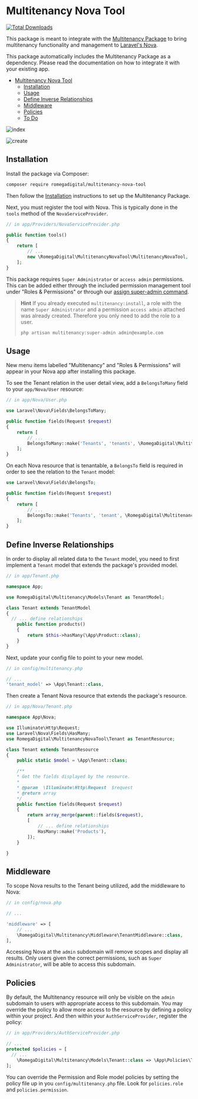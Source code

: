 # Multitenancy Nova Tool

[![Total Downloads](https://img.shields.io/packagist/dt/romegadigital/multitenancy-nova-tool.svg?style=flat-square)](https://packagist.org/packages/romegadigital/multitenancy-nova-tool)

This package is meant to integrate with the [Multitenancy Package](https://github.com/romegadigital/Multitenancy) to bring multitenancy functionality and management to [Laravel's Nova](https://nova.laravel.com).

This package automatically includes the Multitenancy Package as a dependency. Please read the documentation on how to integrate it with your existing app.

- [Multitenancy Nova Tool](#multitenancy-nova-tool)
  - [Installation](#installation)
  - [Usage](#usage)
  - [Define Inverse Relationships](#define-inverse-relationships)
  - [Middleware](#middleware)
  - [Policies](#policies)
  - [To Do](#to-do)

![index](https://user-images.githubusercontent.com/10154100/51259066-b21f2b80-19ab-11e9-8fac-b3ee5c20c1c2.png)

![create](https://user-images.githubusercontent.com/10154100/51259176-e85cab00-19ab-11e9-89e4-3474d38504dd.png)

## Installation

Install the package via Composer:

``` bash
composer require romegadigital/multitenancy-nova-tool
```

Then follow the [Installation](https://github.com/romegadigital/Multitenancy#installation) instructions to set up the Multitenancy Package.

Next, you must register the tool with Nova. This is typically done in the `tools` method of the `NovaServiceProvider`.

```php
// in app/Providers/NovaServiceProvider.php

public function tools()
{
    return [
        // ...
        new \RomegaDigital\MultitenancyNovaTool\MultitenancyNovaTool,
    ];
}
```

This package requires `Super Administrator` or `access admin` permissions. This can be added either through the included permission management tool under "Roles & Permissions" or through our [assign super-admin command](https://github.com/romegadigital/Multitenancy#console-commands).

> **Hint**
> If you already executed `multitenancy:install`, a role with the name `Super Administrator` and a permission `access admin` attached was already created. Therefore you only need to add the role to a user.
> ```bash
> php artisan multitenancy:super-admin admin@example.com
> ```

## Usage

New menu items labelled "Multitenancy" and "Roles & Permissions" will appear in your Nova app after installing this package.

To see the Tenant relation in the user detail view, add a `BelongsToMany` field to your `app/Nova/User` resource:

```php
// in app/Nova/User.php

use Laravel\Nova\Fields\BelongsToMany;

public function fields(Request $request)
{
    return [
        // ...
        BelongsToMany::make('Tenants', 'tenants', \RomegaDigital\MultitenancyNovaTool\Tenant::class),
    ];
}
```

On each Nova resource that is tenantable, a `BelongsTo` field is required in order to see the relation to the `Tenant` model:

```php
use Laravel\Nova\Fields\BelongsTo;

public function fields(Request $request)
{
    return [
        // ...
        BelongsTo::make('Tenants', 'tenant', \RomegaDigital\MultitenancyNovaTool\Tenant::class),
    ];
}
```

## Define Inverse Relationships

In order to display all related data to the `Tenant` model, you need to first implement a `Tenant` model that extends the package's provided model.

```php
// in app/Tenant.php

namespace App;

use RomegaDigital\Multitenancy\Models\Tenant as TenantModel;

class Tenant extends TenantModel
{
  // ... define relationships
    public function products()
    {
        return $this->hasMany(\App\Product::class);
    }
}
```

Next, update your config file to point to your new model.

```php
// in config/multitenancy.php

// ...
'tenant_model' => \App\Tenant::class,
```

Then create a Tenant Nova resource that extends the package's resource.

```php
// in app/Nova/Tenant.php

namespace App\Nova;

use Illuminate\Http\Request;
use Laravel\Nova\Fields\HasMany;
use RomegaDigital\MultitenancyNovaTool\Tenant as TenantResource;

class Tenant extends TenantResource
{
    public static $model = \App\Tenant::class;

    /**
    * Get the fields displayed by the resource.
    *
    * @param  \Illuminate\Http\Request  $request
    * @return array
    */
    public function fields(Request $request)
    {
        return array_merge(parent::fields($request),
        [
            // ... define relationships
            HasMany::make('Products'),
        ]);
    }

}
```

## Middleware

To scope Nova results to the Tenant being utilized, add the middleware to Nova:

```php
// in config/nova.php

// ...

'middleware' => [
    // ...
    \RomegaDigital\Multitenancy\Middleware\TenantMiddleware::class,
],
```

Accessing Nova at the `admin` subdomain will remove scopes and display all results. Only users given the correct permissions, such as `Super Administrator`, will be able to access this subdomain.

## Policies

By default, the Multitenancy resource will only be visible on the `admin` subdomain to users with appropriate access to this subdomain. You may override the policy to allow more access to the resource by defining a policy within your project. And then within your `AuthServiceProvider`, register the policy:

```php
// in app/Providers/AuthServiceProvider.php

// ...
protected $policies = [
  // ...
    \RomegaDigital\Multitenancy\Models\Tenant::class => \App\Policies\TenantPolicy::class,
];
```

You can override the Permission and Role model policies by setting the policy file up in you `config/multitenancy.php` file. Look for `policies.role` and `policies.permission`.